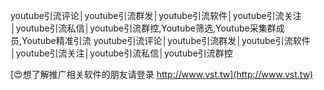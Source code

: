 youtube引流评论│youtube引流群发│youtube引流软件│youtube引流关注│youtube引流私信│youtube引流群控,Youtube筛选,Youtube采集群成员,Youtube精准引流
youtube引流评论│youtube引流群发│youtube引流软件│youtube引流关注│youtube引流私信│youtube引流群控

[😍想了解推广相关软件的朋友请登录 http://www.vst.tw](http://www.vst.tw)



